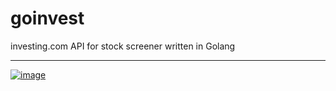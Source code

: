# goinvest

investing.com API for stock screener written in Golang

---

[![image](https://github.com/Sagleft/Sagleft/raw/master/sgl_banner_en.png)](https://t.me/+dVOFqtn-VQFjMmFi)
